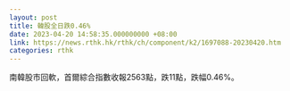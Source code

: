 ```yaml
---
layout: post
title: 韓股全日跌0.46%
date: 2023-04-20 14:58:35.000000000 +08:00
link: https://news.rthk.hk/rthk/ch/component/k2/1697088-20230420.htm
categories: rthk
---
```


南韓股市回軟，首爾綜合指數收報2563點，跌11點，跌幅0.46%。
